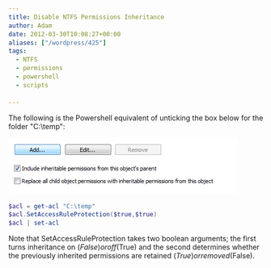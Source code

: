 ```yaml
---
title: Disable NTFS Permissions Inheritance
author: Adam
date: 2012-03-30T10:08:27+00:00
aliases: ["/wordpress/425"]
tags:
  - NTFS
  - permissions
  - powershell
  - scripts

---
```

The following is the Powershell equivalent of unticking the box below for the folder "C:\temp":

[![Capture.png](Capture.png)](Capture.png)

```powershell
$acl = get-acl "C:\temp"
$acl.SetAccessRuleProtection($true,$true)
$acl | set-acl
```

Note that SetAccessRuleProtection takes two boolean arguments; the first turns inheritance on ($False) or off ($True) and the second determines whether the previously inherited permissions are retained ($True) or removed ($False).

